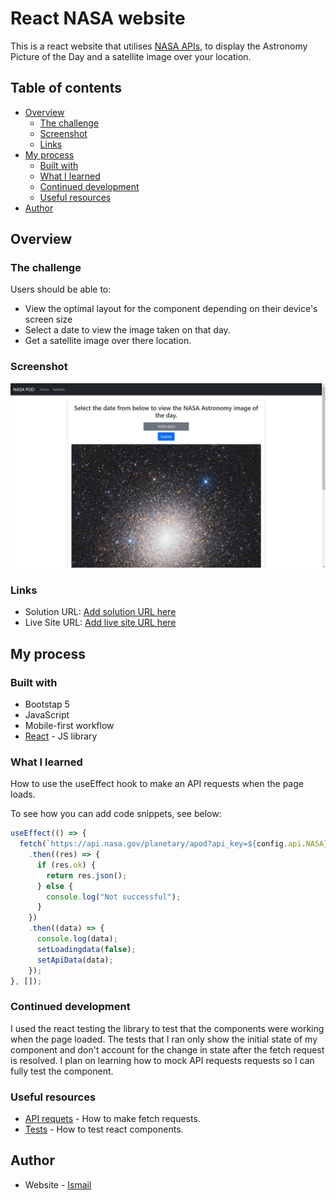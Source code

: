 # React NASA website

This is a react website that utilises [NASA APIs](https://api.nasa.gov/), to display the Astronomy Picture of the Day and a satellite image over your location.

## Table of contents

- [Overview](#overview)
  - [The challenge](#the-challenge)
  - [Screenshot](#screenshot)
  - [Links](#links)
- [My process](#my-process)
  - [Built with](#built-with)
  - [What I learned](#what-i-learned)
  - [Continued development](#continued-development)
  - [Useful resources](#useful-resources)
- [Author](#author)

## Overview

### The challenge

Users should be able to:

- View the optimal layout for the component depending on their device's screen size
- Select a date to view the image taken on that day.
- Get a satellite image over there location.

### Screenshot

![](./pod.jpg)

### Links

- Solution URL: [Add solution URL here](https://github.com/Ishi1834/react-nasa-app)
- Live Site URL: [Add live site URL here](https://ishi1834.github.io/react-nasa-app)

## My process

### Built with

- Bootstap 5
- JavaScript
- Mobile-first workflow
- [React](https://reactjs.org/) - JS library

### What I learned

How to use the useEffect hook to make an API requests when the page loads.

To see how you can add code snippets, see below:

```js
useEffect(() => {
  fetch(`https://api.nasa.gov/planetary/apod?api_key=${config.api.NASA}`)
    .then((res) => {
      if (res.ok) {
        return res.json();
      } else {
        console.log("Not successful");
      }
    })
    .then((data) => {
      console.log(data);
      setLoadingdata(false);
      setApiData(data);
    });
}, []);
```

### Continued development

I used the react testing the library to test that the components were working when the page loaded. The tests that I ran only show the initial state of my component and don't account for the change in state after the fetch request is resolved. I plan on learning how to mock API requests requests so I can fully test the component.

### Useful resources

- [API requets](https://www.youtube.com/watch?v=cuEtnrL9-H0) - How to make fetch requests.
- [Tests](https://www.youtube.com/watch?v=GLSSRtnNY0g) - How to test react components.

## Author

- Website - [Ismail](https://ismail-dev-portfolio.herokuapp.com/)
